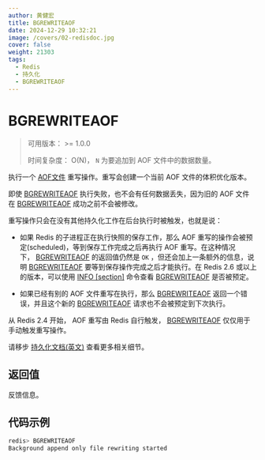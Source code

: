 ```yaml
---
author: 黄健宏
title: BGREWRITEAOF
date: 2024-12-29 10:32:21
image: /covers/02-redisdoc.jpg
cover: false
weight: 21303
tags:
  - Redis
  - 持久化
  - BGREWRITEAOF
---
```


# BGREWRITEAOF

> 可用版本： >= 1.0.0
> 
> 时间复杂度： O(N)， `N` 为要追加到 AOF 文件中的数据数量。

执行一个 [AOF文件](http://redis.io/topics/persistence#append-only-file) 重写操作。重写会创建一个当前 AOF 文件的体积优化版本。

即使 [BGREWRITEAOF](#bgrewriteaof) 执行失败，也不会有任何数据丢失，因为旧的 AOF 文件在 [BGREWRITEAOF](#bgrewriteaof) 成功之前不会被修改。

重写操作只会在没有其他持久化工作在后台执行时被触发，也就是说：

- 如果 Redis 的子进程正在执行快照的保存工作，那么 AOF 重写的操作会被预定(scheduled)，等到保存工作完成之后再执行 AOF 重写。在这种情况下， [BGREWRITEAOF](#bgrewriteaof) 的返回值仍然是 `OK` ，但还会加上一条额外的信息，说明 [BGREWRITEAOF](#bgrewriteaof) 要等到保存操作完成之后才能执行。在 Redis 2.6 或以上的版本，可以使用 [INFO [section]](../client_and_server/info.html#info) 命令查看 [BGREWRITEAOF](#bgrewriteaof) 是否被预定。
    
- 如果已经有别的 AOF 文件重写在执行，那么 [BGREWRITEAOF](#bgrewriteaof) 返回一个错误，并且这个新的 [BGREWRITEAOF](#bgrewriteaof) 请求也不会被预定到下次执行。
    

从 Redis 2.4 开始， AOF 重写由 Redis 自行触发， [BGREWRITEAOF](#bgrewriteaof) 仅仅用于手动触发重写操作。

请移步 [持久化文档(英文)](http://redis.io/topics/persistence) 查看更多相关细节。

## 返回值

反馈信息。

## 代码示例

```bash
redis> BGREWRITEAOF
Background append only file rewriting started
```